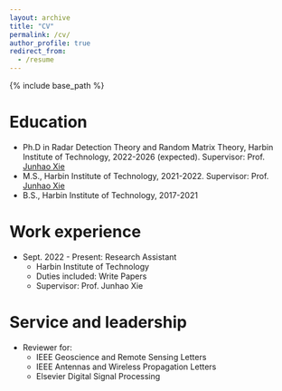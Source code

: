 ```yaml
---
layout: archive
title: "CV"
permalink: /cv/
author_profile: true
redirect_from:
  - /resume
---
```


{% include base_path %}

Education
======
* Ph.D in Radar Detection Theory and Random Matrix Theory, Harbin Institute of Technology, 2022-2026 (expected). Supervisor: Prof. [Junhao Xie](https://homepage.hit.edu.cn/xiejunhao?lang=zh)
* M.S., Harbin Institute of Technology, 2021-2022. Supervisor: Prof. [Junhao Xie](https://homepage.hit.edu.cn/xiejunhao?lang=zh)
* B.S., Harbin Institute of Technology, 2017-2021

Work experience
======
* Sept. 2022 - Present: Research Assistant
  * Harbin Institute of Technology
  * Duties included: Write Papers
  * Supervisor: Prof. Junhao Xie
  
  
Service and leadership
======
* Reviewer for:
  * IEEE Geoscience and Remote Sensing Letters
  * IEEE Antennas and Wireless Propagation Letters
  * Elsevier Digital Signal Processing
